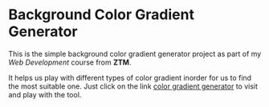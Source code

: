 # Background Color Gradient Generator 

This is the simple background color gradient generator project as part of my _Web Development_ course from **ZTM**.

It helps us play with different types of color gradient inorder for us to find the most suitable one. Just click on the link [color gradient generator]() to visit and play with the tool. 

